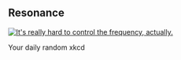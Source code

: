 ## Resonance
[![It's really hard to control the frequency, actually.](https://imgs.xkcd.com/comics/resonance.png)](https://xkcd.com/228/ "It's really hard to control the frequency, actually.")

Your daily random xkcd
